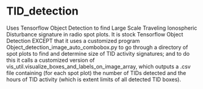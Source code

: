 # TID_detection
Uses Tensorflow Object Detection to find Large Scale Traveling Ionospheric Disturbance signature in radio spot plots.
It is stock Tensorflow Object Detection EXCEPT that it uses a customized program Object_detection_image_auto_combobox.py
to go through a directory of spot plots to find and determine size of TID activity signatures; and to do this it calls
a customized version of vis_util.visualize_boxes_and_labels_on_image_array, which outputs a .csv file containing
(for each spot plot) the number of TIDs detected and the hours of TID activity (which is extent limits of all detected
TID boxes).
